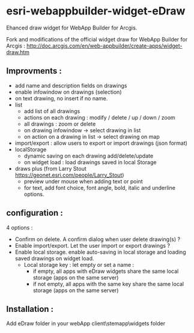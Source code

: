 # esri-webappbuilder-widget-eDraw
Ehanced draw widget for WebApp Builder for Arcgis.

Fork and modifications of the official widget draw for WebApp Builder for Arcgis :
http://doc.arcgis.com/en/web-appbuilder/create-apps/widget-draw.htm

## Improvments :
- add name and description fields on drawings
- enable infowindow on drawings (selection)
- on text drawing, no insert if no name.
- list
	- add list of all drawings
	- actions on each drawing : modify / delete / up / down / zoom
	- all drawings : zoom or delete
	- on drawing infowindow -> select drawing in list
	- on action on a drawing in list -> select drawing on map
- import/export : allow users to export or import drawings (json format)
- localStorage
	- dynamic saving on each drawing add/delete/update
	- on widget load : load drawings saved in local Storage
- draws plus (from Larry Stout https://geonet.esri.com/people/Larry_Stout)
	- preview under mouse when adding text or point
	- for text, add font choice, font angle, bold, italic and underline options.
	

## configuration :
4 options :
- Confirm on delete. A confirm dialog when user delete drawing(s) ?
- Enable import/export. Let the user import or export drawings ?
- Enable local storage. enable auto-saving in local storage and loading saved drawings on widget load.
	- Local storage key : let empty or set a name :
		- if empty, all apps with eDraw widgets share the same local storage (apps on the same server)
		- if not empty, all apps with the same key share the same local storage (apps on the same server)
		
## Installation :
Add eDraw folder in your webApp client\stemapp\widgets folder


